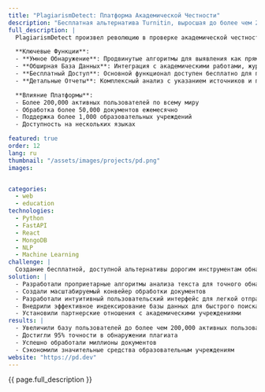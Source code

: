 ```yaml
---
title: "PlagiarismDetect: Платформа Академической Честности"
description: "Бесплатная альтернатива Turnitin, выросшая до более чем 200,000 пользователей по всему миру"
full_description: |
  PlagiarismDetect произвел революцию в проверке академической честности, предоставив бесплатную, мощную альтернативу дорогим решениям вроде Turnitin. Платформа объединяет продвинутые алгоритмы анализа текста с обширной базой документов для обеспечения точного обнаружения плагиата для студентов, преподавателей и учебных заведений по всему миру.

  **Ключевые Функции**:
  - **Умное Обнаружение**: Продвинутые алгоритмы для выявления как прямых копий, так и перефразированного контента
  - **Обширная База Данных**: Интеграция с академическими работами, журналами и веб-контентом
  - **Бесплатный Доступ**: Основной функционал доступен бесплатно для поддержки академической честности
  - **Детальные Отчеты**: Комплексный анализ с указанием источников и процентов сходства

  **Влияние Платформы**:
  - Более 200,000 активных пользователей по всему миру
  - Обработка более 50,000 документов ежемесячно
  - Поддержка более 1,000 образовательных учреждений
  - Доступность на нескольких языках

featured: true
order: 12
lang: ru
thumbnail: "/assets/images/projects/pd.png"
images:


categories:
  - web
  - education
technologies:
  - Python
  - FastAPI
  - React
  - MongoDB
  - NLP
  - Machine Learning
challenge: |
  Создание бесплатной, доступной альтернативы дорогим инструментам обнаружения плагиата при сохранении высокой точности и обработке большого объема документов. Ключевые задачи включали создание обширной базы данных, разработку эффективных алгоритмов анализа текста и масштабирование инфраструктуры для поддержки быстрого роста пользователей.
solution: |
  - Разработали проприетарные алгоритмы анализа текста для точного обнаружения
  - Создали масштабируемый конвейер обработки документов
  - Разработали интуитивный пользовательский интерфейс для легкой отправки документов
  - Внедрили эффективное индексирование базы данных для быстрого поиска
  - Установили партнерские отношения с академическими учреждениями
results: |
  - Увеличили базу пользователей до более чем 200,000 активных пользователей
  - Достигли 95% точности в обнаружении плагиата
  - Успешно обработали миллионы документов
  - Сэкономили значительные средства образовательным учреждениям
website: "https://pd.dev"
---
```


{{ page.full_description }}
